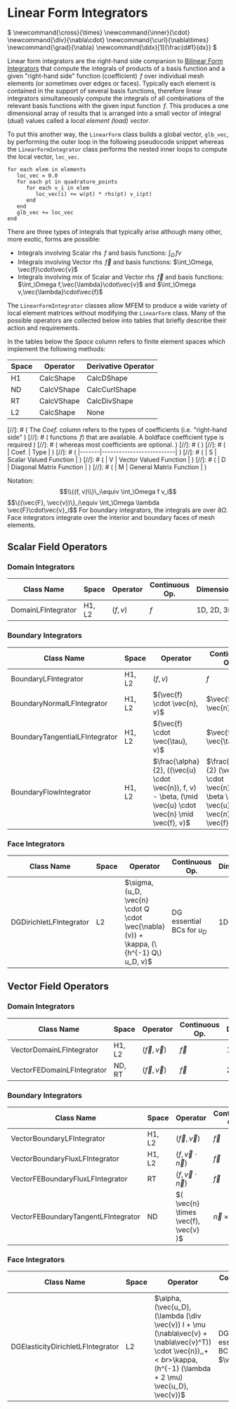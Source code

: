 # Linear Form Integrators

$
\newcommand{\cross}{\times}
\newcommand{\inner}{\cdot}
\newcommand{\div}{\nabla\cdot}
\newcommand{\curl}{\nabla\times}
\newcommand{\grad}{\nabla}
\newcommand{\ddx}[1]{\frac\{d#1}\{dx}}
$

Linear form integrators are the right-hand side companion to [Bilinear Form
Integrators](bilininteg.md) that compute the integrals of products of a basis
function and a given "right-hand side" function (coefficient) $\,f$ over
individual mesh elements (or sometimes over edges or faces). Typically each
element is contained in the support of several basis functions, therefore linear
integrators simultaneously compute the integrals of all combinations of the
relevant basis functions with the given input function $\,f$. This produces a
one dimensional array of results that is arranged into a small vector of
integral (dual) values called a *local element (load) vector*.

To put this another way, the `LinearForm` class builds a global vector,
`glb_vec`, by performing the outer loop in the following pseudocode snippet
whereas the `LinearFormIntegrator` class performs the nested inner loops to
compute the local vector, `loc_vec`.

```
for each elem in elements
   loc_vec = 0.0
   for each pt in quadrature_points
      for each v_i in elem
         loc_vec(i) += w(pt) * rhs(pt) v_i(pt)
      end
   end
   glb_vec += loc_vec
end
```

There are three types of integrals that typically arise although many other,
more exotic, forms are possible:

+ Integrals involving Scalar rhs $\,f$ and basis functions: $\int_\Omega\, f v$
+ Integrals involving Vector rhs $\,\vec{f}$ and basis functions: $\int_\Omega\, \vec\{f}\cdot\vec\{v}$
+ Integrals involving mix of Scalar and Vector rhs $\,\vec{f}$ and basis functions: $\int_\Omega f\,\vec\{\lambda}\cdot\vec\{v}$ and $\int_\Omega v\,\vec\{\lambda}\cdot\vec\{f}$

The `LinearFormIntegrator` classes allow MFEM to produce a wide variety of local
element matrices without modifying the `LinearForm` class. Many of the possible
operators are collected below into tables that briefly describe their action and
requirements.

In the tables below the *Space* column refers to finite element spaces which
implement the following methods:

| Space | Operator   | Derivative Operator |
|-------|------------|---------------------|
| H1    | CalcShape  | CalcDShape          |
| ND    | CalcVShape | CalcCurlShape       |
| RT    | CalcVShape | CalcDivShape        |
| L2    | CalcShape  | None                |

[//]: # ( The *Coef.* column refers to the types of coefficients (i.e. "right-hand side" )
[//]: # ( functions $\,f$) that are available. A boldface coefficient type is required )
[//]: # ( whereas most coefficients are optional. )
[//]: # ( )
[//]: # ( | Coef. | Type                     | )
[//]: # ( |-------|--------------------------| )
[//]: # ( |   S   | Scalar Valued Function   | )
[//]: # ( |   V   | Vector Valued Function   | )
[//]: # ( |   D   | Diagonal Matrix Function | )
[//]: # ( |   M   | General Matrix Function  | )

Notation:
$$\\{(f, v)\\}\_i\equiv \int_\Omega f v_i$$
$$\\{(\vec\{F}, \vec\{v})\\}\_i\equiv \int_\Omega \lambda \vec\{F}\cdot\vec\{v}_i$$
For boundary integrators, the integrals are over $\partial \Omega$.
Face integrators integrate over the interior and boundary faces of mesh elements.

## Scalar Field Operators

### Domain Integrators

| Class Name             | Space  | Operator                           | Continuous Op.   | Dimension  |
|------------------------|--------|------------------------------------|------------------| ---------- |
| DomainLFIntegrator     | H1, L2 | $(f, v)$ | $f$ | 1D, 2D, 3D |

### Boundary Integrators

| Class Name             | Space  | Operator                           | Continuous Op.   | Dimension  |
|------------------------|-------|------------------------------------|------------------| ---------- |
| BoundaryLFIntegrator    | H1, L2 | $(f, v)$ | $f$ | 1D, 2D, 3D |
| BoundaryNormalLFIntegrator  | H1, L2 | $(\vec\{f} \cdot \vec\{n}, v)$ | $\vec\{f} \cdot \vec\{n}$ | 1D, 2D, 3D |
| BoundaryTangentialLFIntegrator | H1, L2 | $(\vec\{f} \cdot \vec\{\tau}, v)$ | $\vec\{f} \cdot \vec\{\tau}$ | 2D |
| BoundaryFlowIntegrator | H1, L2 | $\frac\{\alpha}\{2}\, ((\vec\{u} \cdot \vec\{n})\, f, v) - \beta\, (\mid \vec\{u} \cdot \vec\{n} \mid \vec\{f}, v)$ | $\frac\{\alpha}\{2} (\vec\{u} \cdot \vec\{n})\, f - \beta \mid \vec\{u} \cdot \vec\{n} \mid \vec\{f}$ | 1D, 2D, 3D |

### Face Integrators

| Class Name             | Space  | Operator                           | Continuous Op.   | Dimension  |
|------------------------|-------|------------------------------------|------------------| ---------- |
| DGDirichletLFIntegrator | L2 | $\sigma\, (u_D, \vec\{n} \cdot Q \cdot \vec{\nabla}(v)) + \kappa\, (\\{h^\{-1} Q\\} u_D, v)$ | DG essential BCs for $u_D$ | 1D, 2D, 3D


## Vector Field Operators

### Domain Integrators

| Class Name             | Space  | Operator                           | Continuous Op.   | Dimension  |
|------------------------|--------|------------------------------------|------------------| ---------- |
| VectorDomainLFIntegrator   | H1, L2 | $(\vec{f}, \vec{v})$  | $\vec{f}$  | 1D, 2D, 3D |
| VectorFEDomainLFIntegrator | ND, RT | $(\vec{f}, \vec{v})$  | $\vec{f}$  | 2D, 3D |

### Boundary Integrators

| Class Name             | Space  | Operator                           | Continuous Op.   | Dimension  |
|------------------------|--------|------------------------------------|------------------| ---------- |
| VectorBoundaryLFIntegrator    | H1, L2 | $( \vec{f}, \vec{v} )$ | $\vec{f}$ | 1D, 2D, 3D |
| VectorBoundaryFluxLFIntegrator  | H1, L2 | $( f, \vec{v} \cdot \vec{n} )$ | $\vec{f}$ | 1D, 2D, 3D |
| VectorFEBoundaryFluxLFIntegrator  | RT | $( f, \vec{v} \cdot \vec{n} )$ | $\vec{f}$ | 2D, 3D |
| VectorFEBoundaryTangentLFIntegrator  | ND | $( \vec\{n} \times \vec\{f}, \vec\{v} )$ | $\vec{n} \times \vec{f}$ | 2D, 3D |

### Face Integrators

| Class Name             | Space  | Operator                           | Continuous Op.   | Dimension  |
|------------------------|-------|------------------------------------|------------------| ---------- |
| DGElasticityDirichletLFIntegrator | L2 | $\alpha\, (\vec{u_D}, (\lambda (\div \vec\{v}) I + \mu (\nabla\vec\{v} + \nabla\vec\{v}^T)) \cdot \vec\{n})\,\,+$<br>$\kappa\, (h^\{-1} (\lambda + 2 \mu) \vec\{u_D}, \vec\{v})$ | DG essential BCs for $\vec\{u_D}$ | 1D, 2D, 3D

<script type="text/x-mathjax-config">MathJax.Hub.Config({TeX: {equationNumbers: {autoNumber: "all"}}, tex2jax: {inlineMath: [['$','$']]}});</script>
<script type="text/javascript" src="http://cdn.mathjax.org/mathjax/latest/MathJax.js?config=TeX-AMS_HTML"></script>
